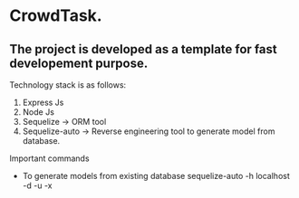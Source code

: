 # CrowdTask.
## The project is developed as a template for fast developement purpose.
Technology stack is as follows:
1. Express Js
2. Node Js
3. Sequelize -> ORM tool
4. Sequelize-auto -> Reverse engineering tool to generate model from database.

Important commands
* To generate models from existing database
    sequelize-auto -h localhost -d <database> -u <username> -x <password>